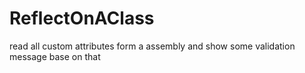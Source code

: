 # ReflectOnAClass
read all custom attributes form a assembly and show some validation message base on that
